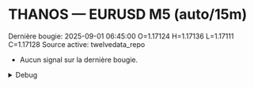 # THANOS — EURUSD M5 (auto/15m)
Dernière bougie: 2025-09-01 06:45:00  O=1.17124  H=1.17136  L=1.17111  C=1.17128
Source active: twelvedata_repo

- Aucun signal sur la dernière bougie.

<details><summary>Debug</summary>

- TD_API_KEY manquant.

</details>